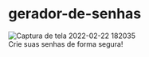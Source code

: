 # gerador-de-senhas
![Captura de tela 2022-02-22 182035](https://user-images.githubusercontent.com/82480792/155220601-9df9b036-4700-4af1-9546-980341d225dd.png)
<br>
Crie suas senhas de forma segura!


